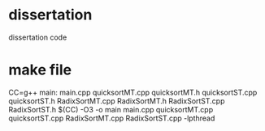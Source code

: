 # dissertation
dissertation code

# make file
CC=g++
main: main.cpp quicksortMT.cpp quicksortMT.h quicksortST.cpp quicksortST.h RadixSortMT.cpp RadixSortMT.h RadixSortST.cpp RadixSortST.h
        $(CC) -O3 -o main main.cpp quicksortMT.cpp quicksortST.cpp RadixSortMT.cpp RadixSortST.cpp -lpthread
